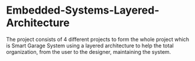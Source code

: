 # Embedded-Systems-Layered-Architecture
The project consists of 4 different projects to form the whole project which is Smart Garage System using a layered architecture to help the total organization, from the user to the designer, maintaining the system.
